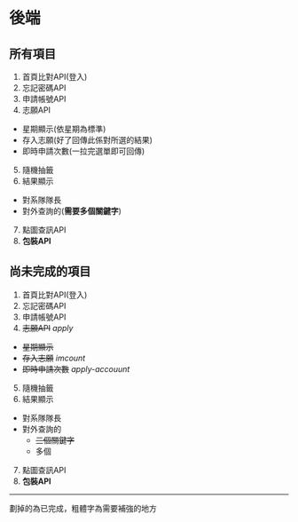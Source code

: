 # 後端
##  所有項目
1. 首頁比對API(登入)
2. 忘記密碼API
3. 申請帳號API
4. 志願API
 - 星期顯示(依星期為標準)
 - 存入志願(好了回傳此係對所選的結果)
 - 即時申請次數(一拉完選單即可回傳)
5. 隨機抽籤
6. 結果顯示
 - 對系隊隊長
 - 對外查詢的(**需要多個關鍵字**)
7. 點圖查訊API
8. **包裝API**

##  尚未完成的項目
1. 首頁比對API(登入)
2. 忘記密碼API
3. 申請帳號API
4. ~~志願API~~ _apply_
 - ~~星期顯示~~ 
 - ~~存入志願~~ _imcount_
 - ~~即時申請次數~~ _apply-accouunt_
5. 隨機抽籤
6. 結果顯示
 - 對系隊隊長
 - 對外查詢的
 	- ~~三個關鍵字~~
 	- 多個
7. 點圖查訊API
8. **包裝API**


******************************************************************
劃掉的為已完成，粗體字為需要補強的地方
